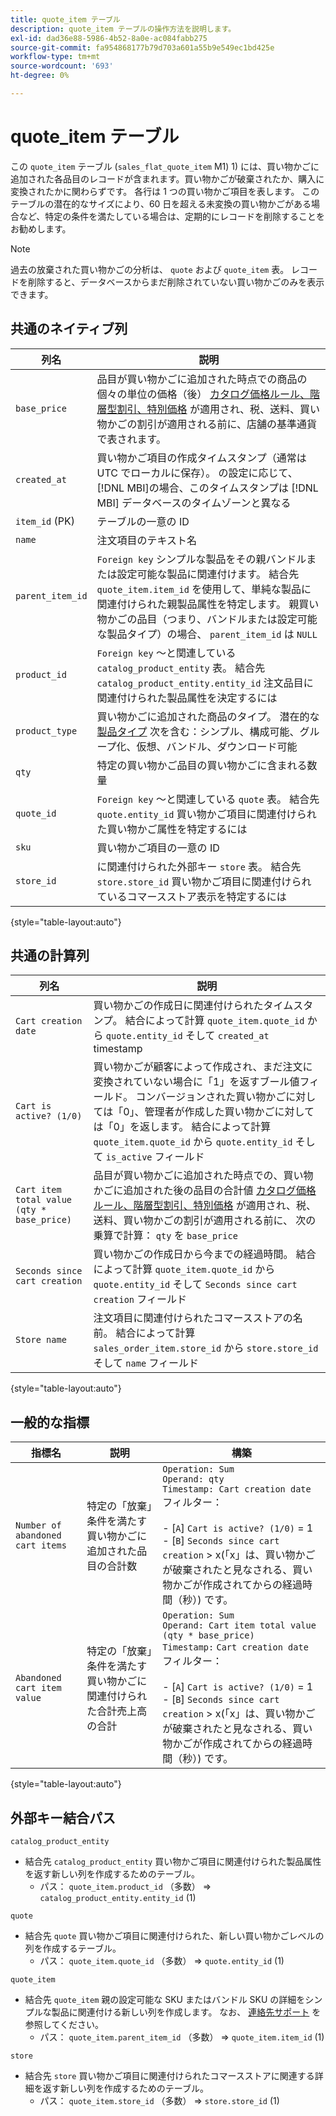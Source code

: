 ```yaml
---
title: quote_item テーブル
description: quote_item テーブルの操作方法を説明します。
exl-id: dad36e88-5986-4b52-8a0e-ac084fabb275
source-git-commit: fa954868177b79d703a601a55b9e549ec1bd425e
workflow-type: tm+mt
source-wordcount: '693'
ht-degree: 0%

---
```


# quote_item テーブル

この `quote_item` テーブル (`sales_flat_quote_item` M1) 1) には、買い物かごに追加された各品目のレコードが含まれます。買い物かごが破棄されたか、購入に変換されたかに関わらずです。 各行は 1 つの買い物かご項目を表します。 このテーブルの潜在的なサイズにより、60 日を超える未変換の買い物かごがある場合など、特定の条件を満たしている場合は、定期的にレコードを削除することをお勧めします。

>[!NOTE]
>
>過去の放棄された買い物かごの分析は、 `quote` および `quote_item` 表。 レコードを削除すると、データベースからまだ削除されていない買い物かごのみを表示できます。

## 共通のネイティブ列

| **列名** | **説明** |
|---|---|
| `base_price` | 品目が買い物かごに追加された時点での商品の個々の単位の価格（後） [カタログ価格ルール、階層型割引、特別価格](https://experienceleague.adobe.com/docs/commerce-admin/catalog/products/pricing/pricing-advanced.html) が適用され、税、送料、買い物かごの割引が適用される前に、店舗の基準通貨で表されます。 |
| `created_at` | 買い物かご項目の作成タイムスタンプ（通常は UTC でローカルに保存）。 の設定に応じて、 [!DNL MBI]の場合、このタイムスタンプは [!DNL MBI] データベースのタイムゾーンと異なる |
| `item_id` (PK) | テーブルの一意の ID |
| `name` | 注文項目のテキスト名 |
| `parent_item_id` | `Foreign key` シンプルな製品をその親バンドルまたは設定可能な製品に関連付けます。 結合先 `quote_item.item_id` を使用して、単純な製品に関連付けられた親製品属性を特定します。 親買い物かごの品目（つまり、バンドルまたは設定可能な製品タイプ）の場合、 `parent_item_id` は `NULL` |
| `product_id` | `Foreign key` ～と関連している `catalog_product_entity` 表。 結合先 `catalog_product_entity.entity_id` 注文品目に関連付けられた製品属性を決定するには |
| `product_type` | 買い物かごに追加された商品のタイプ。 潜在的な [製品タイプ](https://experienceleague.adobe.com/docs/commerce-admin/catalog/products/product-create.html#product-types) 次を含む：シンプル、構成可能、グループ化、仮想、バンドル、ダウンロード可能 |
| `qty` | 特定の買い物かご品目の買い物かごに含まれる数量 |
| `quote_id` | `Foreign key` ～と関連している `quote` 表。 結合先 `quote.entity_id` 買い物かご項目に関連付けられた買い物かご属性を特定するには |
| `sku` | 買い物かご項目の一意の ID |
| `store_id` | に関連付けられた外部キー `store` 表。 結合先 `store.store_id` 買い物かご項目に関連付けられているコマースストア表示を特定するには |

{style=&quot;table-layout:auto&quot;}

## 共通の計算列

| **列名** | **説明** |
|---|---|
| `Cart creation date` | 買い物かごの作成日に関連付けられたタイムスタンプ。 結合によって計算 `quote_item.quote_id` から `quote.entity_id` そして `created_at` timestamp |
| `Cart is active? (1/0)` | 買い物かごが顧客によって作成され、まだ注文に変換されていない場合に「1」を返すブール値フィールド。 コンバージョンされた買い物かごに対しては「0」、管理者が作成した買い物かごに対しては「0」を返します。 結合によって計算 `quote_item.quote_id` から `quote.entity_id` そして `is_active` フィールド |
| `Cart item total value (qty * base_price)` | 品目が買い物かごに追加された時点での、買い物かごに追加された後の品目の合計値 [カタログ価格ルール、階層型割引、特別価格](https://experienceleague.adobe.com/docs/commerce-admin/catalog/products/pricing/pricing-advanced.html) が適用され、税、送料、買い物かごの割引が適用される前に、 次の乗算で計算： `qty` を `base_price` |
| `Seconds since cart creation` | 買い物かごの作成日から今までの経過時間。 結合によって計算 `quote_item.quote_id` から `quote.entity_id` そして `Seconds since cart creation` フィールド |
| `Store name` | 注文項目に関連付けられたコマースストアの名前。 結合によって計算 `sales_order_item.store_id` から `store.store_id` そして `name` フィールド |

{style=&quot;table-layout:auto&quot;}

## 一般的な指標

| **指標名** | **説明** | **構築** |
|---|---|---|
| `Number of abandoned cart items` | 特定の「放棄」条件を満たす買い物かごに追加された品目の合計数 | `Operation: Sum`<br/>`Operand: qty`<br/>`Timestamp: Cart creation date`<br>フィルター：<br><br>- \[`A`\] `Cart is active? (1/0)` = 1<br>- \[`B`\] `Seconds since cart creation` > x(「x」は、買い物かごが破棄されたと見なされる、買い物かごが作成されてからの経過時間（秒）) です。 |
| `Abandoned cart item value` | 特定の「放棄」条件を満たす買い物かごに関連付けられた合計売上高の合計 | `Operation: Sum`<br>`Operand: Cart item total value (qty * base_price)`<br>`Timestamp:` `Cart creation date`<br>フィルター：<br><br>- \[`A`\] `Cart is active? (1/0)` = 1<br>- \[`B`\] `Seconds since cart creation` > x(「x」は、買い物かごが破棄されたと見なされる、買い物かごが作成されてからの経過時間（秒）) です。 |

{style=&quot;table-layout:auto&quot;}

## 外部キー結合パス

`catalog_product_entity`

* 結合先 `catalog_product_entity` 買い物かご項目に関連付けられた製品属性を返す新しい列を作成するためのテーブル。
   * パス： `quote_item.product_id` （多数） => `catalog_product_entity.entity_id` (1)

`quote`

* 結合先 `quote` 買い物かご項目に関連付けられた、新しい買い物かごレベルの列を作成するテーブル。
   * パス： `quote_item.quote_id` （多数） => `quote.entity_id` (1)

`quote_item`

* 結合先 `quote_item` 親の設定可能な SKU またはバンドル SKU の詳細をシンプルな製品に関連付ける新しい列を作成します。 なお、 [連絡先サポート](https://experienceleague.adobe.com/docs/commerce-knowledge-base/kb/troubleshooting/miscellaneous/mbi-service-policies.html?lang=en) を参照してください。
   * パス： `quote_item.parent_item_id` （多数） => `quote_item.item_id` (1)

`store`

* 結合先 `store` 買い物かご項目に関連付けられたコマースストアに関連する詳細を返す新しい列を作成するためのテーブル。
   * パス： `quote_item.store_id` （多数） => `store.store_id` (1)
